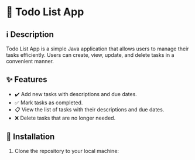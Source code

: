 # 📝 Todo List App

## ℹ️ Description
Todo List App is a simple Java application that allows users to manage their tasks efficiently. Users can create, view, update, and delete tasks in a convenient manner.

## ✨ Features
- ✔️ Add new tasks with descriptions and due dates.
- ✅ Mark tasks as completed.
- 📋 View the list of tasks with their descriptions and due dates.
- ❌ Delete tasks that are no longer needed.

## 🚀 Installation
1. Clone the repository to your local machine:
